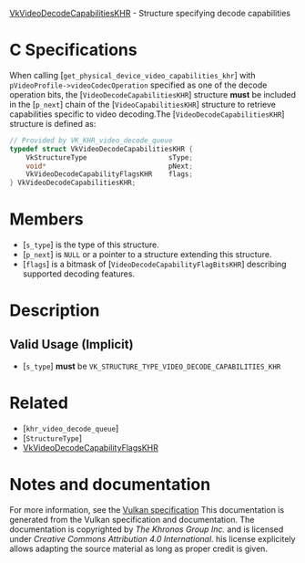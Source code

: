 [VkVideoDecodeCapabilitiesKHR](https://www.khronos.org/registry/vulkan/specs/1.3-extensions/man/html/VkVideoDecodeCapabilitiesKHR.html) - Structure specifying decode capabilities

# C Specifications
When calling [`get_physical_device_video_capabilities_khr`] with
`pVideoProfile->videoCodecOperation` specified as one of the decode
operation bits, the [`VideoDecodeCapabilitiesKHR`] structure  **must**  be
included in the [`p_next`] chain of the [`VideoCapabilitiesKHR`]
structure to retrieve capabilities specific to video decoding.The [`VideoDecodeCapabilitiesKHR`] structure is defined as:
```c
// Provided by VK_KHR_video_decode_queue
typedef struct VkVideoDecodeCapabilitiesKHR {
    VkStructureType                    sType;
    void*                              pNext;
    VkVideoDecodeCapabilityFlagsKHR    flags;
} VkVideoDecodeCapabilitiesKHR;
```

# Members
- [`s_type`] is the type of this structure.
- [`p_next`] is `NULL` or a pointer to a structure extending this structure.
- [`flags`] is a bitmask of [`VideoDecodeCapabilityFlagBitsKHR`] describing supported decoding features.

# Description
## Valid Usage (Implicit)
-  [`s_type`] **must**  be `VK_STRUCTURE_TYPE_VIDEO_DECODE_CAPABILITIES_KHR`

# Related
- [`khr_video_decode_queue`]
- [`StructureType`]
- [VkVideoDecodeCapabilityFlagsKHR]()

# Notes and documentation
For more information, see the [Vulkan specification](https://www.khronos.org/registry/vulkan/specs/1.3-extensions/html/vkspec.html)
This documentation is generated from the Vulkan specification and documentation.
The documentation is copyrighted by *The Khronos Group Inc.* and is licensed under *Creative Commons Attribution 4.0 International*.
his license explicitely allows adapting the source material as long as proper credit is given.
        